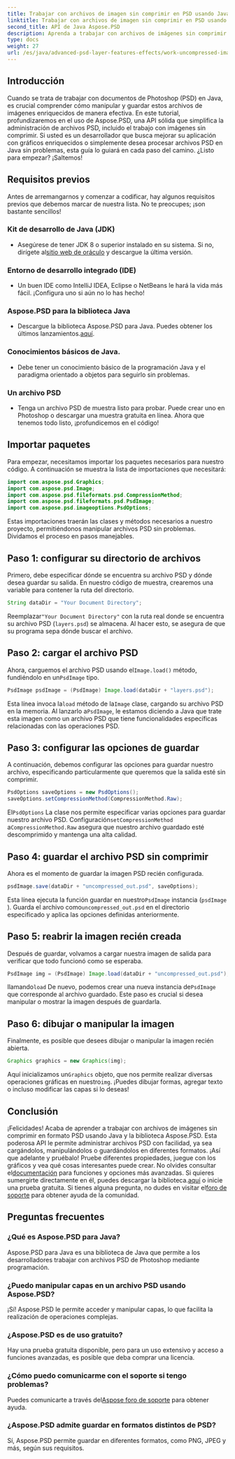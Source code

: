 ```yaml
---
title: Trabajar con archivos de imagen sin comprimir en PSD usando Java
linktitle: Trabajar con archivos de imagen sin comprimir en PSD usando Java
second_title: API de Java Aspose.PSD
description: Aprenda a trabajar con archivos de imágenes sin comprimir en formato PSD usando Java y la biblioteca Aspose.PSD en este completo tutorial paso a paso.
type: docs
weight: 27
url: /es/java/advanced-psd-layer-features-effects/work-uncompressed-image-files-psd/
---
```

## Introducción
Cuando se trata de trabajar con documentos de Photoshop (PSD) en Java, es crucial comprender cómo manipular y guardar estos archivos de imágenes enriquecidos de manera efectiva. En este tutorial, profundizaremos en el uso de Aspose.PSD, una API sólida que simplifica la administración de archivos PSD, incluido el trabajo con imágenes sin comprimir. Si usted es un desarrollador que busca mejorar su aplicación con gráficos enriquecidos o simplemente desea procesar archivos PSD en Java sin problemas, esta guía lo guiará en cada paso del camino. ¿Listo para empezar? ¡Saltemos!
## Requisitos previos
Antes de arremangarnos y comenzar a codificar, hay algunos requisitos previos que debemos marcar de nuestra lista. No te preocupes; ¡son bastante sencillos!
### Kit de desarrollo de Java (JDK)
- Asegúrese de tener JDK 8 o superior instalado en su sistema. Si no, dirígete al[sitio web de oráculo](https://www.oracle.com/java/technologies/javase-jdk11-downloads.html) y descargue la última versión.
### Entorno de desarrollo integrado (IDE)
- Un buen IDE como IntelliJ IDEA, Eclipse o NetBeans le hará la vida más fácil. ¡Configura uno si aún no lo has hecho!
### Aspose.PSD para la biblioteca Java
-  Descargue la biblioteca Aspose.PSD para Java. Puedes obtener los últimos lanzamientos.[aquí](https://releases.aspose.com/psd/java/). 
### Conocimientos básicos de Java. 
- Debe tener un conocimiento básico de la programación Java y el paradigma orientado a objetos para seguirlo sin problemas.
### Un archivo PSD
- Tenga un archivo PSD de muestra listo para probar. Puede crear uno en Photoshop o descargar una muestra gratuita en línea. 
Ahora que tenemos todo listo, ¡profundicemos en el código!
## Importar paquetes
Para empezar, necesitamos importar los paquetes necesarios para nuestro código. A continuación se muestra la lista de importaciones que necesitará:
```java
import com.aspose.psd.Graphics;
import com.aspose.psd.Image;
import com.aspose.psd.fileformats.psd.CompressionMethod;
import com.aspose.psd.fileformats.psd.PsdImage;
import com.aspose.psd.imageoptions.PsdOptions;
```
Estas importaciones traerán las clases y métodos necesarios a nuestro proyecto, permitiéndonos manipular archivos PSD sin problemas. 
Dividamos el proceso en pasos manejables. 
## Paso 1: configurar su directorio de archivos
Primero, debe especificar dónde se encuentra su archivo PSD y dónde desea guardar su salida. En nuestro código de muestra, crearemos una variable para contener la ruta del directorio.
```java
String dataDir = "Your Document Directory";
```
 Reemplazar`"Your Document Directory"` con la ruta real donde se encuentra su archivo PSD (`layers.psd`) se almacena. Al hacer esto, se asegura de que su programa sepa dónde buscar el archivo.
## Paso 2: cargar el archivo PSD
 Ahora, carguemos el archivo PSD usando el`Image.load()` método, fundiéndolo en un`PsdImage` tipo.
```java
PsdImage psdImage = (PsdImage) Image.load(dataDir + "layers.psd");
```
 Esta línea invoca la`load` método de la`Image` clase, cargando su archivo PSD en la memoria. Al lanzarlo a`PsdImage`, le estamos diciendo a Java que trate esta imagen como un archivo PSD que tiene funcionalidades específicas relacionadas con las operaciones PSD.
## Paso 3: configurar las opciones de guardar
A continuación, debemos configurar las opciones para guardar nuestro archivo, especificando particularmente que queremos que la salida esté sin comprimir.
```java
PsdOptions saveOptions = new PsdOptions();
saveOptions.setCompressionMethod(CompressionMethod.Raw);
```
 El`PsdOptions` La clase nos permite especificar varias opciones para guardar nuestro archivo PSD. Configuración`setCompressionMethod` a`CompressionMethod.Raw` asegura que nuestro archivo guardado esté descomprimido y mantenga una alta calidad.
## Paso 4: guardar el archivo PSD sin comprimir
Ahora es el momento de guardar la imagen PSD recién configurada.
```java
psdImage.save(dataDir + "uncompressed_out.psd", saveOptions);
```
 Esta línea ejecuta la función guardar en nuestro`PsdImage` instancia (`psdImage` ). Guarda el archivo como`uncompressed_out.psd` en el directorio especificado y aplica las opciones definidas anteriormente.
## Paso 5: reabrir la imagen recién creada
Después de guardar, volvamos a cargar nuestra imagen de salida para verificar que todo funcionó como se esperaba.
```java
PsdImage img = (PsdImage) Image.load(dataDir + "uncompressed_out.psd");
```
 llamando`load` De nuevo, podemos crear una nueva instancia de`PsdImage` que corresponde al archivo guardado. Este paso es crucial si desea manipular o mostrar la imagen después de guardarla.
## Paso 6: dibujar o manipular la imagen
Finalmente, es posible que desees dibujar o manipular la imagen recién abierta.
```java
Graphics graphics = new Graphics(img);
```
 Aquí inicializamos un`Graphics` objeto, que nos permite realizar diversas operaciones gráficas en nuestro`img`. ¡Puedes dibujar formas, agregar texto o incluso modificar las capas si lo deseas!
## Conclusión
¡Felicidades! Acaba de aprender a trabajar con archivos de imágenes sin comprimir en formato PSD usando Java y la biblioteca Aspose.PSD. Esta poderosa API le permite administrar archivos PSD con facilidad, ya sea cargándolos, manipulándolos o guardándolos en diferentes formatos. ¡Así que adelante y pruébalo! Pruebe diferentes propiedades, juegue con los gráficos y vea qué cosas interesantes puede crear.
 No olvides consultar el[documentación](https://reference.aspose.com/psd/java/) para funciones y opciones más avanzadas. Si quieres sumergirte directamente en él, puedes descargar la biblioteca.[aquí](https://releases.aspose.com/psd/java/) o inicie una prueba gratuita. Si tienes alguna pregunta, no dudes en visitar el[foro de soporte](https://forum.aspose.com/c/psd/34) para obtener ayuda de la comunidad.
## Preguntas frecuentes
### ¿Qué es Aspose.PSD para Java?
Aspose.PSD para Java es una biblioteca de Java que permite a los desarrolladores trabajar con archivos PSD de Photoshop mediante programación.
### ¿Puedo manipular capas en un archivo PSD usando Aspose.PSD?
¡Sí! Aspose.PSD le permite acceder y manipular capas, lo que facilita la realización de operaciones complejas.
### ¿Aspose.PSD es de uso gratuito?
Hay una prueba gratuita disponible, pero para un uso extensivo y acceso a funciones avanzadas, es posible que deba comprar una licencia.
### ¿Cómo puedo comunicarme con el soporte si tengo problemas?
 Puedes comunicarte a través del[Aspose foro de soporte](https://forum.aspose.com/c/psd/34) para obtener ayuda.
### ¿Aspose.PSD admite guardar en formatos distintos de PSD?
Sí, Aspose.PSD permite guardar en diferentes formatos, como PNG, JPEG y más, según sus requisitos.